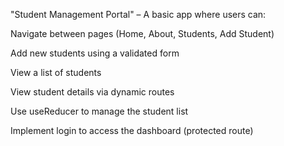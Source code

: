 "Student Management Portal" – A basic app where users can:

Navigate between pages (Home, About, Students, Add Student)

Add new students using a validated form

View a list of students

View student details via dynamic routes

Use useReducer to manage the student list

Implement login to access the dashboard (protected route)
